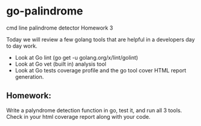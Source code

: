 # go-palindrome
cmd line palindrome detector Homework 3


Today we will review a few golang tools that are helpful in a developers day to day work.

* Look at Go lint (go get -u golang.org/x/lint/golint)
* Look at Go vet (built in) analysis tool
* Look at Go tests coverage profile and the go tool cover HTML report generation.

## Homework:

Write a palyndrome detection function in go, test it, and run all 3 tools. Check in your html coverage report along with your code.

